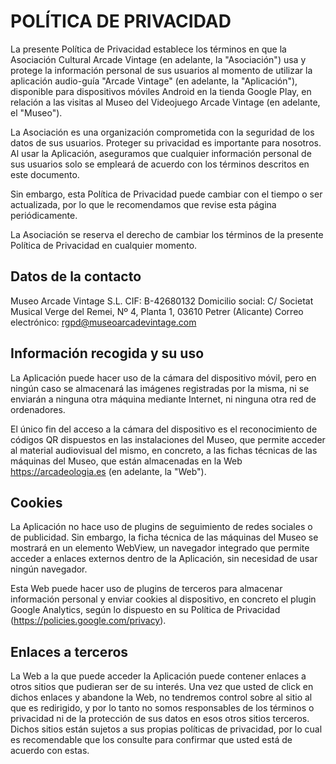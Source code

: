 # POLÍTICA DE PRIVACIDAD

La presente Política de Privacidad establece los términos en que la Asociación Cultural Arcade Vintage (en adelante, la "Asociación") usa y protege la información personal de sus usuarios al momento de utilizar la aplicación audio-guía "Arcade Vintage" (en adelante, la "Aplicación"), disponible para dispositivos móviles Android en la tienda Google Play, en relación a las visitas al Museo del Videojuego Arcade Vintage (en adelante, el "Museo").

La Asociación es una organización comprometida con la seguridad de los datos de sus usuarios. Proteger su privacidad es importante para nosotros. Al usar la Aplicación, aseguramos que cualquier información personal de sus usuarios solo se empleará de acuerdo con los términos descritos en este documento.

Sin embargo, esta Política de Privacidad puede cambiar con el tiempo o ser actualizada, por lo que le recomendamos que revise esta página periódicamente.

La Asociación se reserva el derecho de cambiar los términos de la presente Política de Privacidad en cualquier momento.

## Datos de la contacto

Museo Arcade Vintage S.L. CIF: B-42680132
Domicilio social: C/ Societat Musical Verge del Remei, Nº 4, Planta 1, 03610 Petrer (Alicante)
Correo electrónico: rgpd@museoarcadevintage.com

## Información recogida y su uso

La Aplicación puede hacer uso de la cámara del dispositivo móvil, pero en ningún caso se almacenará las imágenes registradas por la misma, ni se enviarán a ninguna otra máquina mediante Internet, ni ninguna otra red de ordenadores.

El único fin del acceso a la cámara del dispositivo es el reconocimiento de códigos QR dispuestos en las instalaciones del Museo, que permite acceder al material audiovisual del mismo, en concreto, a las fichas técnicas de las máquinas del Museo, que están almacenadas en la Web https://arcadeologia.es (en adelante, la "Web").

## Cookies

La Aplicación no hace uso de plugins de seguimiento de redes sociales o de publicidad.
Sin embargo, la ficha técnica de las máquinas del Museo se mostrará en un elemento WebView, un navegador integrado que permite acceder a enlaces externos dentro de la Aplicación, sin necesidad de usar ningún navegador.

Esta Web puede hacer uso de plugins de terceros para almacenar información personal y enviar cookies al dispositivo, en concreto el plugin Google Analytics, según lo dispuesto en su Política de Privacidad (https://policies.google.com/privacy).

## Enlaces a terceros

La Web a la que puede acceder la Aplicación puede contener enlaces a otros sitios que pudieran ser de su interés. Una vez que usted de click en dichos enlaces y abandone la Web, no tendremos control sobre al sitio al que es redirigido, y por lo tanto no somos responsables de los términos o privacidad ni de la protección de sus datos en esos otros sitios terceros.
Dichos sitios están sujetos a sus propias políticas de privacidad, por lo cual es recomendable que los consulte para confirmar que usted está de acuerdo con estas.
